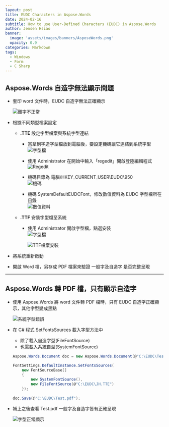 ```yaml
---
layout: post
title: EUDC Characters in Aspose.Words
date: 2024-02-16
subtitle: How to use User-Defined Characters (EUDC) in Aspose.Words
author: Jensen Hsiao
banner:
  image: 'assets/images/banners/AsposeWords.png'
  opacity: 0.9
categories: Markdown
tags:
  - Windows
  - Form
  - C Sharp
--- 
```

## Aspose.Words 自造字無法顯示問題  

- 套印 word 文件時，EUDC 自造字無法正確顯示  
  
  ![難字不正常](https://hackmd.io/_uploads/SJn6ENEn6.png)  

- 根據不同類型檔案設定  
    - **.TTE** 設定字型檔案與系統字型連結  
        - 當拿到字造字型檔放到電腦後，要設定機碼讓它連結到系統字型  
        ![字型檔](https://hackmd.io/_uploads/Bynz4Fr3p.png)  

        - 使用 Administrator 在開始中輸入「regedit」開啟登陸編輯程式  
        ![Regedit](https://hackmd.io/_uploads/ryFKMFr3T.png)  
        
        - 機碼目錄為 電腦\HKEY_CURRENT_USER\EUDC\950  
        ![機碼](https://hackmd.io/_uploads/SJsbXKBha.png)  
        
        - 機碼 SystemDefaultEUDCFont，修改數值資料為 EUDC 字型檔所在目錄  
        ![數值資料](https://hackmd.io/_uploads/HkKKmKB3p.png)  


    - **.TTF** 安裝字型檔至系統  
        - 使用 Administrator 開啟字型檔，點選安裝  
            ![字型檔](https://hackmd.io/_uploads/Bynz4Fr3p.png)  
            
            ![TTF檔案安裝](https://hackmd.io/_uploads/B1yNGKHhp.png)  

- 將系統重新啟動  
  
- 開啟 Word 檔，另存成 PDF 檔案來驗證 一般字及自造字 是否完整呈現  

---  

## Aspose.Words 轉 PDF 檔，只有顯示自造字  

- 使用 Aspose.Words 將 word 文件轉 PDF 檔時，只有 EUDC 自造字正確顯示，其他字型變成黑點  
  
  ![系統字型錯誤](https://hackmd.io/_uploads/SJBMHNN26.png)  
  
- 在 C# 程式 SetFontsSources 載入字型方法中  
    - 除了載入自造字型(FileFontSource)  
    - 也需載入系統自型(SystemFontSource)  

    ```csharp
    Aspose.Words.Document doc = new Aspose.Words.Document(@"C:\EUDC\Test.doc");

    FontSettings.DefaultInstance.SetFontsSources(
        new FontSourceBase[]
        { 
            new SystemFontSource(), 
            new FileFontSource(@"C:\EUDC\JH.TTE") 
        });
        
    doc.Save(@"C:\EUDC\Test.pdf");
    ```
- 補上之後查看 Test.pdf 一般字及自造字皆有正確呈現  
  
  ![字型正常顯示](https://hackmd.io/_uploads/r1drBVNhp.png)  
